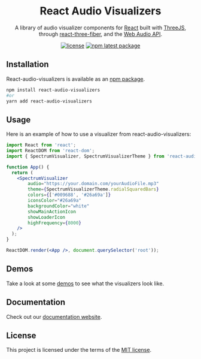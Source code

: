<h1 align="center">React Audio Visualizers</h1>

<div align="center">

A library of audio visualizer components for [React](https://facebook.github.io/react/) built with [ThreeJS](https://threejs.org/), through [react-three-fiber](https://github.com/pmndrs/react-three-fiber), and the [Web Audio API](https://developer.mozilla.org/en-US/docs/Web/API/Web_Audio_API).

[![license](https://img.shields.io/badge/license-MIT-blue.svg)](/LICENSE)
[![npm latest package](https://img.shields.io/npm/v/react-audio-visualizers/latest.svg)](https://www.npmjs.com/package/react-audio-visualizers)

</div>

## Installation

React-audio-visualizers is available as an [npm package](https://www.npmjs.com/package/react-audio-visualizers).

```sh
npm install react-audio-visualizers
#or
yarn add react-audio-visualizers
```

## Usage

Here is an example of how to use a visualizer from react-audio-visualizers:

```jsx
import React from 'react';
import ReactDOM from 'react-dom';
import { SpectrumVisualizer, SpectrumVisualizerTheme } from 'react-audio-visualizers';

function App() {
  return (
    <SpectrumVisualizer
        audio="https://your.domain.com/yourAudioFile.mp3"
        theme={SpectrumVisualizerTheme.radialSquaredBars}
        colors={['#009688', '#26a69a']}
        iconsColor="#26a69a"
        backgroundColor="white"
        showMainActionIcon
        showLoaderIcon
        highFrequency={8000}
    />
  );
}

ReactDOM.render(<App />, document.querySelector('root'));
```
## Demos

Take a look at some [demos]((https://react-audio-visualizers.com/demos)) to see what the visualizers look like.

## Documentation

Check out our [documentation website](https://react-audio-visualizers.com/docs).

## License

This project is licensed under the terms of the
[MIT license](/LICENSE).
